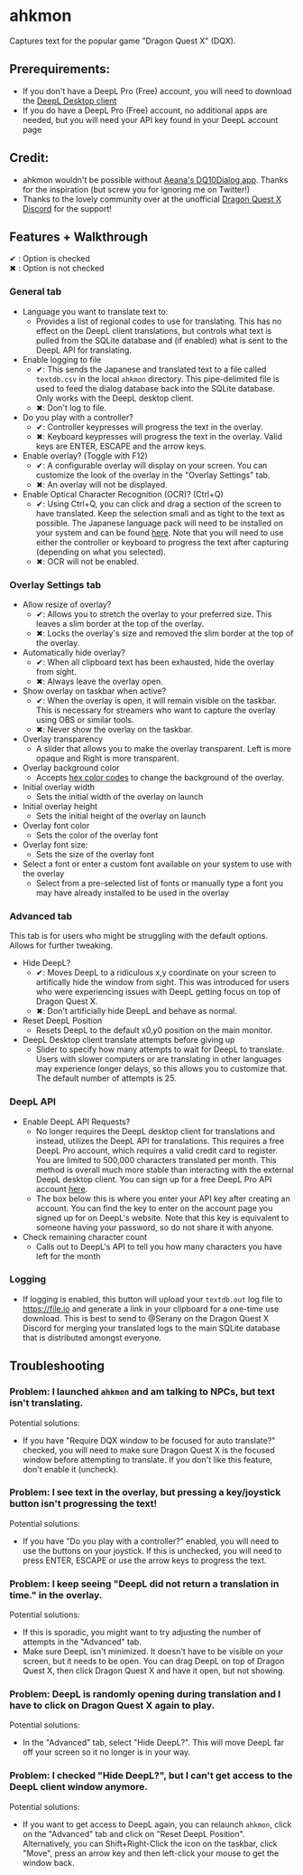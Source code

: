 # ahkmon
Captures text for the popular game "Dragon Quest X" (DQX).

## Prerequirements:
- If you don't have a DeepL Pro (Free) account, you will need to download the [DeepL Desktop client](https://www.deepl.com/app)
- If you do have a DeepL Pro (Free) account, no additional apps are needed, but you will need your API key found in your DeepL account page

## Credit:
- ahkmon wouldn't be possible without [Aeana's DQ10Dialog app](https://www.woodus.com/forums/topic/34653-dq10-dialog-monitor/?tab=comments#comment-538328). Thanks for the inspiration (but screw you for ignoring me on Twitter!)
- Thanks to the lovely community over at the unofficial [Dragon Quest X Discord](https://discord.gg/UFaUHBxKMY) for the support!

## Features + Walkthrough

✔ : Option is checked <br>
✖ : Option is not checked

### General tab
- Language you want to translate text to:
  - Provides a list of regional codes to use for translating. This has no effect on the DeepL client translations, but controls what text is pulled from the SQLite database and (if enabled) what is sent to the DeepL API for translating.
- Enable logging to file
  - ✔: This sends the Japanese and translated text to a file called `textdb.csv` in the local `ahkmon` directory. This pipe-delimited file is used to feed the dialog database back into the SQLite database. Only works with the DeepL desktop client.
  - ✖: Don't log to file.
- Do you play with a controller?
  - ✔: Controller keypresses will progress the text in the overlay.
  - ✖: Keyboard keypresses will progress the text in the overlay. Valid keys are ENTER, ESCAPE and the arrow keys.
- Enable overlay? (Toggle with F12)
  - ✔: A configurable overlay will display on your screen. You can customize the look of the overlay in the "Overlay Settings" tab.
  - ✖: An overlay will not be displayed.
- Enable Optical Character Recognition (OCR)? (Ctrl+Q)
  - ✔: Using Ctrl+Q, you can click and drag a section of the screen to have translated. Keep the selection small and as tight to the text as possible. The Japanese language pack will need to be installed on your system and can be found [here](https://www.microsoft.com/store/productId/9N1W692FV4S1). Note that you will need to use either the controller or keyboard to progress the text after capturing (depending on what you selected).
  - ✖: OCR will not be enabled.

### Overlay Settings tab

- Allow resize of overlay?
  - ✔: Allows you to stretch the overlay to your preferred size. This leaves a slim border at the top of the overlay.
  - ✖: Locks the overlay's size and removed the slim border at the top of the overlay.
- Automatically hide overlay?
  - ✔: When all clipboard text has been exhausted, hide the overlay from sight.
  - ✖: Always leave the overlay open.
- Show overlay on taskbar when active?
  - ✔: When the overlay is open, it will remain visible on the taskbar. This is necessary for streamers who want to capture the overlay using OBS or similar tools.
  - ✖: Never show the overlay on the taskbar.
- Overlay transparency
  - A slider that allows you to make the overlay transparent. Left is more opaque and Right is more transparent.
- Overlay background color
  - Accepts [hex color codes](https://www.color-hex.com/) to change the background of the overlay.
- Initial overlay width
  - Sets the initial width of the overlay on launch
- Initial overlay height
  - Sets the initial height of the overlay on launch
- Overlay font color
  - Sets the color of the overlay font
- Overlay font size:
  - Sets the size of the overlay font
- Select a font or enter a custom font available on your system to use with the overlay
  - Select from a pre-selected list of fonts or manually type a font you may have already installed to be used in the overlay

### Advanced tab

This tab is for users who might be struggling with the default options. Allows for further tweaking.

- Hide DeepL?
  - ✔: Moves DeepL to a ridiculous x,y coordinate on your screen to artifically hide the window from sight. This was introduced for users who were experiencing issues with DeepL getting focus on top of Dragon Quest X.
  - ✖: Don't artificially hide DeepL and behave as normal.
 - Reset DeepL Position
   - Resets DeepL to the default x0,y0 position on the main monitor.
 - DeepL Desktop client translate attempts before giving up
   - Slider to specify how many attempts to wait for DeepL to translate. Users with slower computers or are translating in other languages may experience longer delays, so this allows you to customize that. The default number of attempts is 25.

### DeepL API

- Enable DeepL API Requests?
  - No longer requires the DeepL desktop client for translations and instead, utilizes the DeepL API for translations. This requires a free DeepL Pro account, which requires a valid credit card to register. You are limited to 500,000 characters translated per month. This method is overall much more stable than interacting with the external DeepL desktop client. You can sign up for a free DeepL Pro API account [here](https://www.deepl.com/pro#developer).
  - The box below this is where you enter your API key after creating an account. You can find the key to enter on the account page you signed up for on DeepL's website. Note that this key is equivalent to someone having your password, so do not share it with anyone.
- Check remaining character count
  - Calls out to DeepL's API to tell you how many characters you have left for the month

### Logging

- If logging is enabled, this button will upload your `textdb.out` log file to https://file.io and generate a link in your clipboard for a one-time use download. This is best to send to @Serany on the Dragon Quest X Discord for merging your translated logs to the main SQLite database that is distributed amongst everyone.

## Troubleshooting

### Problem: I launched `ahkmon` and am talking to NPCs, but text isn't translating.

Potential solutions:
- If you have "Require DQX window to be focused for auto translate?" checked, you will need to make sure Dragon Quest X is the focused window before attempting to translate. If you don't like this feature, don't enable it (uncheck).

### Problem: I see text in the overlay, but pressing a key/joystick button isn't progressing the text!
  
Potential solutions:
- If you have "Do you play with a controller?" enabled, you will need to use the buttons on your joystick. If this is unchecked, you will need to press ENTER, ESCAPE or use the arrow keys to progress the text.

### Problem: I keep seeing "DeepL did not return a translation in time." in the overlay.

Potential solutions:
- If this is sporadic, you might want to try adjusting the number of attempts in the "Advanced" tab.
- Make sure DeepL isn't minimized. It doesn't have to be visible on your screen, but it needs to be open. You can drag DeepL on top of Dragon Quest X, then click Dragon Quest X and have it open, but not showing.

### Problem: DeepL is randomly opening during translation and I have to click on Dragon Quest X again to play.

Potential solutions:
- In the "Advanced" tab, select "Hide DeepL?". This will move DeepL far off your screen so it no longer is in your way. 

### Problem: I checked "Hide DeepL?", but I can't get access to the DeepL client window anymore.

Potential solutions:
- If you want to get access to DeepL again, you can relaunch `ahkmon`, click on the "Advanced" tab and click on "Reset DeepL Position". Alternatively, you can Shift+Right-Click the icon on the taskbar, click "Move", press an arrow key and then left-click your mouse to get the window back. 
